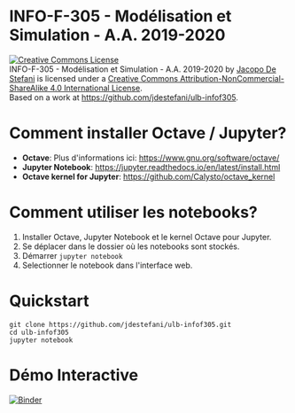 # INFO-F-305 - Modélisation et Simulation - A.A. 2019-2020

<a rel="license" href="http://creativecommons.org/licenses/by-nc-sa/4.0/"><img alt="Creative Commons License" style="border-width:0" src="https://i.creativecommons.org/l/by-nc-sa/4.0/88x31.png" /></a><br /><span xmlns:dct="http://purl.org/dc/terms/" property="dct:title">INFO-F-305 - Modélisation et Simulation - A.A. 2019-2020</span> by <a xmlns:cc="http://creativecommons.org/ns#" href="https://jdestefani.github.io" property="cc:attributionName" rel="cc:attributionURL">Jacopo De Stefani</a> is licensed under a <a rel="license" href="http://creativecommons.org/licenses/by-nc-sa/4.0/">Creative Commons Attribution-NonCommercial-ShareAlike 4.0 International License</a>.<br />Based on a work at <a xmlns:dct="http://purl.org/dc/terms/" href="https://github.com/jdestefani/ulb-infof305" rel="dct:source">https://github.com/jdestefani/ulb-infof305</a>.

# Comment installer Octave / Jupyter?

- **Octave**: Plus d'informations ici: https://www.gnu.org/software/octave/
- **Jupyter Notebook**: https://jupyter.readthedocs.io/en/latest/install.html
- **Octave kernel for Jupyter**: https://github.com/Calysto/octave_kernel


# Comment utiliser les notebooks?

1. Installer Octave, Jupyter Notebook et le kernel Octave pour Jupyter.
2. Se déplacer dans le dossier où les notebooks sont stockés.
3. Démarrer ```jupyter notebook``` 
4. Selectionner le notebook dans l'interface web. 

# Quickstart

```
git clone https://github.com/jdestefani/ulb-infof305.git
cd ulb-infof305
jupyter notebook
```

# Démo Interactive
[![Binder](https://mybinder.org/badge_logo.svg)](https://mybinder.org/v2/gh/jdestefani/ulb-infof305/master)
